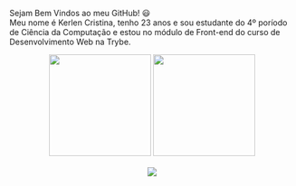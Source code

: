 Sejam Bem Vindos ao meu GitHub!  :smiley:
<br>
Meu nome é Kerlen Cristina, tenho 23 anos e sou estudante do 4º poríodo de Ciência da Computação e estou no módulo de Front-end do curso de Desenvolvimento Web na Trybe.
<br>

<!-- GITHUB STATUS -->
<div align="center">
  <img height="180em" src="https://github-readme-stats.vercel.app/api?username=KerlenDias&show_icons=true&theme=dark&include_all_commits=true&count_private=true"/>
  <img height="180em" src="https://github-readme-stats.vercel.app/api/top-langs/?username=KerlenDias&layout=compact&langs_count=10&theme=dark"/>

  <!-- TEMAS: dark, radical, merko, gruvbox, tokyonight, onedark, cobalt, synthwave, highcontrast, dracula -->
</div>

<br>
<!-- REDES SOCIAIS -->
<div align="center">
  <a href="https://www.linkedin.com/in/kerlen-dias-04b90b17a/" target="_blank"><img src="https://img.shields.io/badge/-LinkedIn-%230077B5?style=for-the-badge&logo=linkedin&logoColor=white" target="_blank"></a>  
</div>
<!--
**KerlenDias/KerlenDias** is a ✨ _special_ ✨ repository because its `README.md` (this file) appears on your GitHub profile. :smiley:

Here are some ideas to get you started:

- 🔭 I’m currently working on ...
- 🌱 I’m currently learning ...
- 👯 I’m looking to collaborate on ...
- 🤔 I’m looking for help with ...
- 💬 Ask me about ...
- 📫 How to reach me: ...
- 😄 Pronouns: ...
- ⚡ Fun fact: ...
-->
